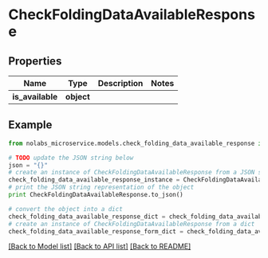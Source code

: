 # CheckFoldingDataAvailableResponse


## Properties

Name | Type | Description | Notes
------------ | ------------- | ------------- | -------------
**is_available** | **object** |  | 

## Example

```python
from nolabs_microservice.models.check_folding_data_available_response import CheckFoldingDataAvailableResponse

# TODO update the JSON string below
json = "{}"
# create an instance of CheckFoldingDataAvailableResponse from a JSON string
check_folding_data_available_response_instance = CheckFoldingDataAvailableResponse.from_json(json)
# print the JSON string representation of the object
print CheckFoldingDataAvailableResponse.to_json()

# convert the object into a dict
check_folding_data_available_response_dict = check_folding_data_available_response_instance.to_dict()
# create an instance of CheckFoldingDataAvailableResponse from a dict
check_folding_data_available_response_form_dict = check_folding_data_available_response.from_dict(check_folding_data_available_response_dict)
```
[[Back to Model list]](../README.md#documentation-for-models) [[Back to API list]](../README.md#documentation-for-api-endpoints) [[Back to README]](../README.md)


